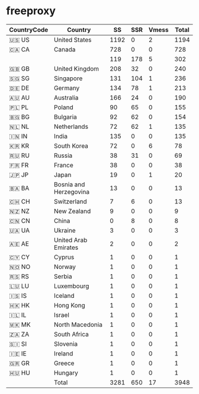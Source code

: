 # freeproxy

|CountryCode|Country|SS|SSR|Vmess|Total|
|  ----  | ----  |  ----  | ----  |  ----  | ----  |
|🇺🇸 US|United States|1192|0|2|1194|
|🇨🇦 CA|Canada|728|0|0|728|
| ||119|178|5|302|
|🇬🇧 GB|United Kingdom|208|32|0|240|
|🇸🇬 SG|Singapore|131|104|1|236|
|🇩🇪 DE|Germany|134|78|1|213|
|🇦🇺 AU|Australia|166|24|0|190|
|🇵🇱 PL|Poland|90|65|0|155|
|🇧🇬 BG|Bulgaria|92|62|0|154|
|🇳🇱 NL|Netherlands|72|62|1|135|
|🇮🇳 IN|India|135|0|0|135|
|🇰🇷 KR|South Korea|72|0|6|78|
|🇷🇺 RU|Russia|38|31|0|69|
|🇫🇷 FR|France|38|0|0|38|
|🇯🇵 JP|Japan|19|0|1|20|
|🇧🇦 BA|Bosnia and Herzegovina|13|0|0|13|
|🇨🇭 CH|Switzerland|7|6|0|13|
|🇳🇿 NZ|New Zealand|9|0|0|9|
|🇨🇳 CN|China|0|8|0|8|
|🇺🇦 UA|Ukraine|3|0|0|3|
|🇦🇪 AE|United Arab Emirates|2|0|0|2|
|🇨🇾 CY|Cyprus|1|0|0|1|
|🇳🇴 NO|Norway|1|0|0|1|
|🇷🇸 RS|Serbia|1|0|0|1|
|🇱🇺 LU|Luxembourg|1|0|0|1|
|🇮🇸 IS|Iceland|1|0|0|1|
|🇭🇰 HK|Hong Kong|1|0|0|1|
|🇮🇱 IL|Israel|1|0|0|1|
|🇲🇰 MK|North Macedonia|1|0|0|1|
|🇿🇦 ZA|South Africa|1|0|0|1|
|🇸🇮 SI|Slovenia|1|0|0|1|
|🇮🇪 IE|Ireland|1|0|0|1|
|🇬🇷 GR|Greece|1|0|0|1|
|🇭🇺 HU|Hungary|1|0|0|1|
||Total|3281|650|17|3948|
